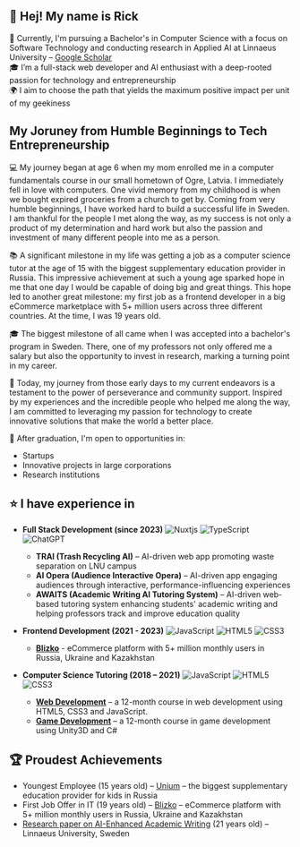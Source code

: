 ## 👋 Hej! My name is Rick
🧠 Currently, I'm pursuing a Bachelor's in Computer Science with a focus on Software Technology and conducting research in Applied AI at Linnaeus University – [Google Scholar](https://scholar.google.com/citations?user=WeqNc00AAAAJ&hl=sv&oi=ao)  
🎓 I’m a full-stack web developer and AI enthusiast with a deep-rooted passion for technology and entrepreneurship  
🌍 I aim to choose the path that yields the maximum positive impact per unit of my geekiness

## My Joruney from Humble Beginnings to Tech Entrepreneurship 
💻 My journey began at age 6 when my mom enrolled me in a computer fundamentals course in our small hometown of Ogre, Latvia. I immediately fell in love with computers. One vivid memory from my childhood is when we bought expired groceries from a church to get by. Coming from very humble beginnings, I have worked hard to build a successful life in Sweden. I am thankful for the people I met along the way, as my success is not only a product of my determination and hard work but also the passion and investment of many different people into me as a person.

📚 A significant milestone in my life was getting a job as a computer science tutor at the age of 15 with the biggest supplementary education provider in Russia. This impressive achievement at such a young age sparked hope in me that one day I would be capable of doing big and great things. This hope led to another great milestone: my first job as a frontend developer in a big eCommerce marketplace with 5+ million users across three different countries. At the time, I was 19 years old.

🎓 The biggest milestone of all came when I was accepted into a bachelor's program in Sweden. There, one of my professors not only offered me a salary but also the opportunity to invest in research, marking a turning point in my career.

💪 Today, my journey from those early days to my current endeavors is a testament to the power of perseverance and community support. Inspired by my experiences and the incredible people who helped me along the way, I am committed to leveraging my passion for technology to create innovative solutions that make the world a better place.

🚀 After graduation, I'm open to opportunities in:

- Startups
- Innovative projects in large corporations
- Research institutions

## ⭐ I have experience in

- **Full Stack Development (since 2023)**
  ![Nuxtjs](https://img.shields.io/badge/Nuxt-002E3B?style=for-the-badge&logo=nuxtdotjs&logoColor=#00DC82)
  ![TypeScript](https://img.shields.io/badge/typescript-%23007ACC.svg?style=for-the-badge&logo=typescript&logoColor=white)
  ![ChatGPT](https://img.shields.io/badge/chatGPT-74aa9c?style=for-the-badge&logo=openai&logoColor=white)

  - **TRAI (Trash Recycling AI)** – AI-driven web app promoting waste separation on LNU campus
  - **AI Opera (Audience Interactive Opera)** – AI-driven app engaging audiences through interactive, performance-influencing experiences
  - **AWAITS (Academic Writing AI Tutoring System)** – AI-driven web-based tutoring system enhancing students' academic writing and helping professors track and improve education quality

- **Frontend Development (2021 - 2023)**
  ![JavaScript](https://img.shields.io/badge/javascript-%23323330.svg?style=for-the-badge&logo=javascript&logoColor=%23F7DF1E)
  ![HTML5](https://img.shields.io/badge/html5-%23E34F26.svg?style=for-the-badge&logo=html5&logoColor=white)
  ![CSS3](https://img.shields.io/badge/css3-%231572B6.svg?style=for-the-badge&logo=css3&logoColor=white)

  - **[Blizko](https://blizko.ru/)** - eCommerce platform with 5+ million monthly users in Russia, Ukraine and Kazakhstan

- **Computer Science Tutoring (2018 – 2021)**
  ![JavaScript](https://img.shields.io/badge/javascript-%23323330.svg?style=for-the-badge&logo=javascript&logoColor=%23F7DF1E)
  ![HTML5](https://img.shields.io/badge/html5-%23E34F26.svg?style=for-the-badge&logo=html5&logoColor=white)
  ![CSS3](https://img.shields.io/badge/css3-%231572B6.svg?style=for-the-badge&logo=css3&logoColor=white)

  - **[Web Development](https://online.unium.ru/it/web)** – a 12-month course in web development using HTML5, CSS3 and JavaScript.
  - **[Game Development](https://online.unium.ru/it/game)** – a 12-month course in game development using Unity3D and C#

## 🏆 Proudest Achievements

- Youngest Employee (15 years old) – [Unium](https://unium.ru) – the biggest supplementary education provider for kids in Russia
- First Job Offer in IT (19 years old) – [Blizko](https://blizko.ru/) – eCommerce platform with 5+ million monthly users in Russia, Ukraine and Kazakhstan
- [Research paper on AI-Enhanced Academic Writing](https://scholar.google.com/citations?view_op=view_citation&hl=en&user=WeqNc00AAAAJ&citation_for_view=WeqNc00AAAAJ:u5HHmVD_uO8C) (21 years old) – Linnaeus University, Sweden
